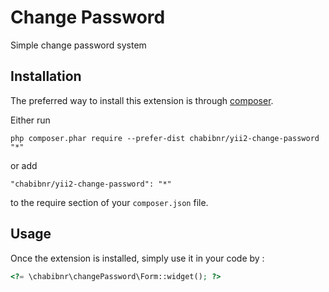 Change Password
===============
Simple change password system

Installation
------------

The preferred way to install this extension is through [composer](http://getcomposer.org/download/).

Either run

```
php composer.phar require --prefer-dist chabibnr/yii2-change-password "*"
```

or add

```
"chabibnr/yii2-change-password": "*"
```

to the require section of your `composer.json` file.


Usage
-----

Once the extension is installed, simply use it in your code by  :

```php
<?= \chabibnr\changePassword\Form::widget(); ?>
```